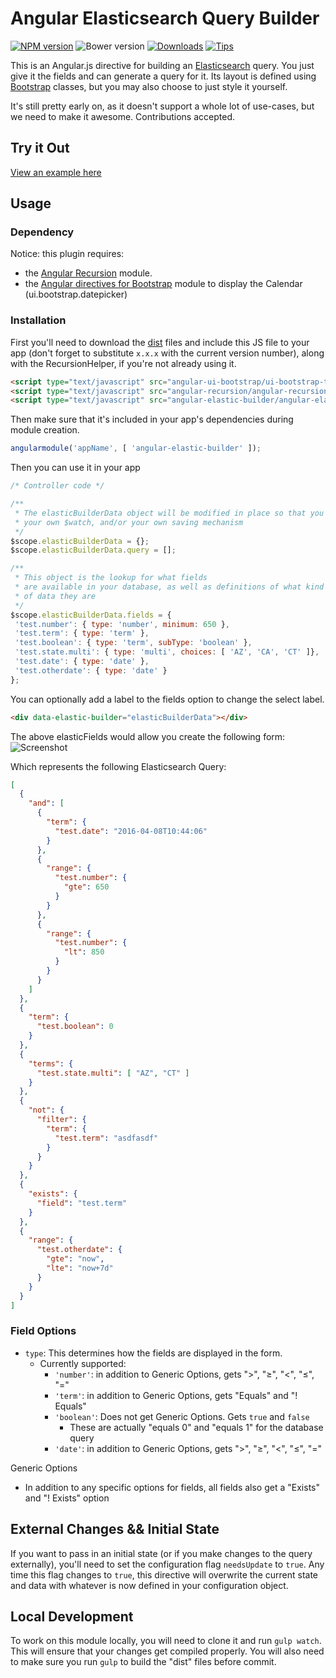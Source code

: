 # Angular Elasticsearch Query Builder

[![NPM version][npm-image]][npm-url]
![Bower version][bower-image]
[![Downloads][downloads-image]][downloads-url]
[![Tips][gratipay-image]][gratipay-url]

This is an Angular.js directive for building an [Elasticsearch](https://www.elastic.co/) query.
You just give it the fields and can generate a query for it. Its layout is defined using [Bootstrap](http://getbootstrap.com/) classes, but you may also choose to just style it yourself.

It's still pretty early on, as it doesn't support a whole lot of use-cases, but we need to make it awesome. Contributions accepted.

## Try it Out
[View an example here](http://dncrews.com/angular-elastic-builder/examples/)

## Usage

### Dependency
Notice: this plugin requires:
  - the [Angular Recursion](https://github.com/marklagendijk/angular-recursion) module.
  - the [Angular directives for Bootstrap](https://github.com/angular-ui/bootstrap) module to display the Calendar (ui.bootstrap.datepicker)

### Installation
First you'll need to download the [dist](https://github.com/dncrews/angular-elastic-builder/tree/master/dist) files and include this JS file to your app (don't forget to substitute `x.x.x` with the current version number), along with the RecursionHelper, if you're not already using it.
```html
<script type="text/javascript" src="angular-ui-bootstrap/ui-bootstrap-tpls.js"></script>
<script type="text/javascript" src="angular-recursion/angular-recursion.min.js"></script>
<script type="text/javascript" src="angular-elastic-builder/angular-elastic-builder.min.js"></script>
```

Then make sure that it's included in your app's dependencies during module creation.

```js
angularmodule('appName', [ 'angular-elastic-builder' ]);
```

Then you can use it in your app
```js
/* Controller code */

/**
 * The elasticBuilderData object will be modified in place so that you can use
 * your own $watch, and/or your own saving mechanism
 */
$scope.elasticBuilderData = {};
$scope.elasticBuilderData.query = [];

/**
 * This object is the lookup for what fields
 * are available in your database, as well as definitions of what kind
 * of data they are
 */
$scope.elasticBuilderData.fields = {
 'test.number': { type: 'number', minimum: 650 },
 'test.term': { type: 'term' },
 'test.boolean': { type: 'term', subType: 'boolean' },
 'test.state.multi': { type: 'multi', choices: [ 'AZ', 'CA', 'CT' ]},
 'test.date': { type: 'date' },
 'test.otherdate': { type: 'date' }
};
```

You can optionally add a label to the fields option to change the select label.

```html
<div data-elastic-builder="elasticBuilderData"></div>
```

The above elasticFields would allow you create the following form:
![Screenshot][screenshot-image]

Which represents the following Elasticsearch Query:
```json
[
  {
    "and": [
      {
        "term": {
          "test.date": "2016-04-08T10:44:06"
        }
      },
      {
        "range": {
          "test.number": {
            "gte": 650
          }
        }
      },
      {
        "range": {
          "test.number": {
            "lt": 850
          }
        }
      }
    ]
  },
  {
    "term": {
      "test.boolean": 0
    }
  },
  {
    "terms": {
      "test.state.multi": [ "AZ", "CT" ]
    }
  },
  {
    "not": {
      "filter": {
        "term": {
          "test.term": "asdfasdf"
        }
      }
    }
  },
  {
    "exists": {
      "field": "test.term"
    }
  },
  {
    "range": {
      "test.otherdate": {
        "gte": "now",
        "lte": "now+7d"
      }
    }
  }
]
```


### Field Options
  - `type`: This determines how the fields are displayed in the form.
    - Currently supported:
      - `'number'`: in addition to Generic Options, gets "&gt;", "&ge;", "&lt;", "&le;", "="
      - `'term'`: in addition to Generic Options, gets "Equals" and "! Equals"
      - `'boolean'`: Does not get Generic Options. Gets `true` and `false`
        - These are actually "equals 0" and "equals 1" for the database query
      - `'date'`: in addition to Generic Options, gets "&gt;", "&ge;", "&lt;", "&le;", "="

Generic Options
  - In addition to any specific options for fields, all fields also get a "Exists" and "! Exists" option


## External Changes && Initial State
If you want to pass in an initial state (or if you make changes to the query externally), you'll need to
set the configuration flag `needsUpdate` to `true`. Any time this flag changes to `true`, this directive
will overwrite the current state and data with whatever is now defined in your configuration object.


## Local Development
To work on this module locally, you will need to clone it and run `gulp watch`. This will ensure that your changes get compiled properly. You will also need to make sure you run `gulp` to build the "dist" files before commit.


[npm-image]: https://img.shields.io/npm/v/angular-elastic-builder.svg
[npm-url]: https://www.npmjs.org/package/angular-elastic-builder
[bower-image]: https://img.shields.io/bower/v/angular-elastic-builder.svg
[downloads-image]: https://img.shields.io/npm/dm/angular-elastic-builder.svg
[downloads-url]: https://www.npmjs.org/package/angular-elastic-builder
[gratipay-image]: https://img.shields.io/gratipay/dncrews.svg
[gratipay-url]: https://www.gratipay.com/dncrews/
[screenshot-image]: ./screenshot.png

